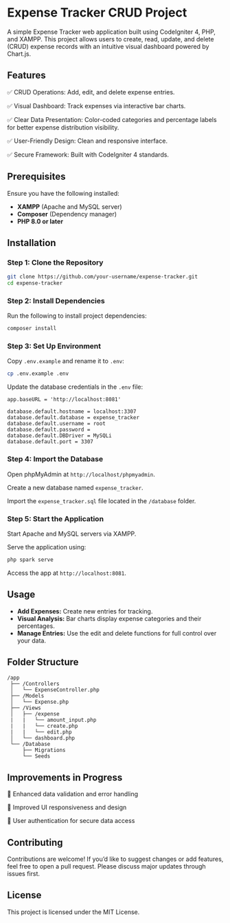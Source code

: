 # Expense Tracker CRUD Project

A simple Expense Tracker web application built using CodeIgniter 4, PHP, and XAMPP. This project allows users to create, read, update, and delete (CRUD) expense records with an intuitive visual dashboard powered by Chart.js.

## Features
✅ CRUD Operations: Add, edit, and delete expense entries.

✅ Visual Dashboard: Track expenses via interactive bar charts.

✅ Clear Data Presentation: Color-coded categories and percentage labels for better expense distribution visibility.

✅ User-Friendly Design: Clean and responsive interface.

✅ Secure Framework: Built with CodeIgniter 4 standards.

## Prerequisites
Ensure you have the following installed:
- **XAMPP** (Apache and MySQL server)
- **Composer** (Dependency manager)
- **PHP 8.0 or later**

## Installation

### Step 1: Clone the Repository
```bash
git clone https://github.com/your-username/expense-tracker.git
cd expense-tracker
```

### Step 2: Install Dependencies
Run the following to install project dependencies:
```bash
composer install
```

### Step 3: Set Up Environment
Copy `.env.example` and rename it to `.env`:
```bash
cp .env.example .env
```
Update the database credentials in the `.env` file:
```env
app.baseURL = 'http://localhost:8081'

database.default.hostname = localhost:3307
database.default.database = expense_tracker
database.default.username = root
database.default.password = 
database.default.DBDriver = MySQLi
database.default.port = 3307
```

### Step 4: Import the Database
Open phpMyAdmin at `http://localhost/phpmyadmin`.

Create a new database named `expense_tracker`.

Import the `expense_tracker.sql` file located in the `/database` folder.

### Step 5: Start the Application
Start Apache and MySQL servers via XAMPP.

Serve the application using:
```bash
php spark serve
```
Access the app at `http://localhost:8081`.

## Usage
- **Add Expenses:** Create new entries for tracking.
- **Visual Analysis:** Bar charts display expense categories and their percentages.
- **Manage Entries:** Use the edit and delete functions for full control over your data.

## Folder Structure
```
/app
 ├── /Controllers
 │   └── ExpenseController.php
 ├── /Models
 │   └── Expense.php
 ├── /Views
 │   ├── /expense
 |   |   └── amount_input.php
 |   |   └── create.php
 |   |   └── edit.php
 │   └── dashboard.php
 └── /Database
     ├── Migrations
     └── Seeds

```

## Improvements in Progress
🔹 Enhanced data validation and error handling

🔹 Improved UI responsiveness and design

🔹 User authentication for secure data access

## Contributing
Contributions are welcome! If you’d like to suggest changes or add features, feel free to open a pull request. Please discuss major updates through issues first.

## License
This project is licensed under the MIT License.
